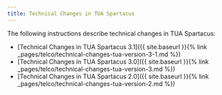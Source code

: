 ```yaml
---
title: Technical Changes in TUA Spartacus
---
```


The following instructions describe technical changes in TUA Spartacus:

- [Technical Changes in TUA Spartacus 3.1]({{ site.baseurl }}{% link _pages/telco/technical-changes-tua-version-3-1.md %})
- [Technical Changes in TUA Spartacus 3.0]({{ site.baseurl }}{% link _pages/telco/technical-changes-tua-version-3.md %})
- [Technical Changes in TUA Spartacus 2.0]({{ site.baseurl }}{% link _pages/telco/technical-changes-tua-version-2.md %})
